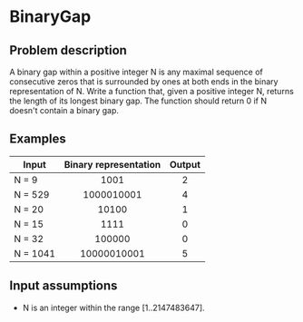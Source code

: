 # BinaryGap

## Problem description

A binary gap within a positive integer N is any maximal sequence of consecutive zeros that is surrounded by ones at both ends in the binary representation of N.
Write a function that, given a positive integer N, returns the length of its longest binary gap. The function should return 0 if N doesn't contain a binary gap.

## Examples

| Input     | Binary representation | Output |
|-----------|:---------------------:|:------:|
| N = 9     |         1001          |   2    |
| N = 529   |      1000010001       |   4    |
| N = 20    |         10100         |   1    |
| N = 15    |         1111          |   0    |
| N = 32    |        100000         |   0    |
| N = 1041  |      10000010001      |   5    |

## Input assumptions

* N is an integer within the range [1..2147483647].